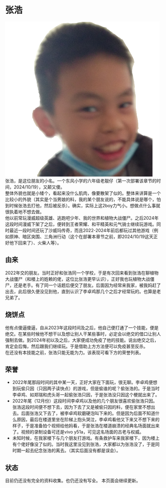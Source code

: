 # 张浩
![张浩](../_img/myfriend/zhanghao.png)  
张浩，是这位朋友的小名。一个东风小学的六年级老靓仔（第一次部署该章节的时间，2024/10/19），又颠又傻。  
整体外貌也就是小矮个，看起来没什么肌肉，像要散架了似的。整体来讲算是一个比较小的外貌（其实是个当男娘的料，我的某个朋友说的，不能具体说是哪个，怕到时候张浩去打他，然后被反杀）。确实，实际上这2boy力气小。想做点什么事就很执着地不想去做。  
他以前常玩漫威超级英雄、逃跑吧少年、我的世界和植物大战僵尸。之后2024年这段时间漫威下架了之后，便转到王者荣耀、和平精英和元气骑士继续玩游戏。同时最近一段时间还玩了沙威玛传奇，而且2022-2024年前后都玩过其他游戏（例如原神、暗区突围、三角洲行动（这个在部署本章节之前，即2024/10/19这天正好他下回来了）、火柴人等）。  
## 由来
2022年交的朋友。当时正好和张浩同一个学校，于是有次回来看到张浩在聊植物大战僵尸（和楼上的姓赖的佬，这位比张浩更早认识），正好我也玩植物大战僵尸，还是老手。有了同一个话题后便交了朋友。后面因为经常来我家，被我妈赶了出去，此后很久便没见到他，直到认识了李卓鸡那几个之后才经常玩的。也算是老兄弟了。
## 烧饼点
他有点傻逼傻逼，自从2023年这段时间及之后，他自己便打通了一个技能，便是绝交。在某些时候他不想干以及想让别人干某些事时，必定会以绝交的借口让别人强制去做。到2024年初以及之后，大家便成功免疫了他的技能。说出绝交之后，肯定会后悔，然后跟我们继续玩。于是借助上方方法便可以免疫甚至反杀。  
在还没有本技能之前，张浩只能无能为力。该表现可看下方的荣誉列表。
## 荣誉
- 2022年尾那段时间的其中某一天，正好大家在下面玩，很无聊。李卓鸡便想到玩偷只因（只因两子读快点）的游戏，但是偷谁的呢？偷张浩的。于是当时李卓鸡、如郑瑞和虎头哥一起偷张浩只因，于是张浩没只因这个梗就出来了。
- 2022年尾（12月份）这段时间李卓鸡以及他的几个朋友很喜欢偷张浩只因。张浩这段时间便不想下去，因为下去了又是被偷只因的料，便在家里不想出去。后面张浩又下去了，被李卓鸡软磨硬泡叫下来的。但是因为后面不知道什么原因，最后在楼道里坐在阶梯上抱头哭泣，李卓鸡看他又下来又不想下来的样子，于是准备拍个视频给他妈看，于是张浩在楼道崩溃的经典名场面就出来了。视频的录制设备可还是vivo y51a，可见这名场面的古老与权威。
- 未知时候，在我家楼下与几个朋友打游戏。有条救护车来我家楼下，因为楼上有个佬好像没了似的。当时我这里没见到张浩，大家都以为张浩没了，于是同时期一起去纪念张浩的离去。（其实后面没有都是误会）。
## 状态
目前仍还没有完全的资料收集。也仍还没有写全。
本页面会继续更新。